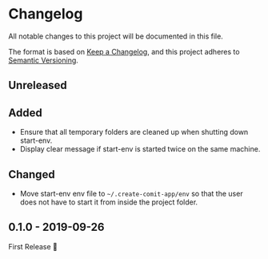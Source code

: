 # Changelog
All notable changes to this project will be documented in this file.

The format is based on [Keep a Changelog](https://keepachangelog.com/en/1.0.0/),
and this project adheres to [Semantic Versioning](https://semver.org/spec/v2.0.0.html).

## Unreleased

## Added
- Ensure that all temporary folders are cleaned up when shutting down start-env.
- Display clear message if start-env is started twice on the same machine.

## Changed
- Move start-env env file to `~/.create-comit-app/env` so that the user does not have to start it from inside the project folder.

## 0.1.0 - 2019-09-26

First Release 🎉

[Unreleased]: https://github.com/comit-network/create-comit-app/compare/0.1.0...HEAD
[0.1.0]: https://github.com/comit-network/create-comit-app/releases/tag/0.1.0
